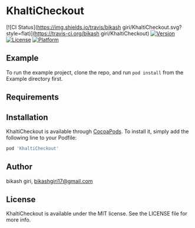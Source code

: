 # KhaltiCheckout

[![CI Status](https://img.shields.io/travis/bikash giri/KhaltiCheckout.svg?style=flat)](https://travis-ci.org/bikash giri/KhaltiCheckout)
[![Version](https://img.shields.io/cocoapods/v/KhaltiCheckout.svg?style=flat)](https://cocoapods.org/pods/KhaltiCheckout)
[![License](https://img.shields.io/cocoapods/l/KhaltiCheckout.svg?style=flat)](https://cocoapods.org/pods/KhaltiCheckout)
[![Platform](https://img.shields.io/cocoapods/p/KhaltiCheckout.svg?style=flat)](https://cocoapods.org/pods/KhaltiCheckout)

## Example

To run the example project, clone the repo, and run `pod install` from the Example directory first.

## Requirements

## Installation

KhaltiCheckout is available through [CocoaPods](https://cocoapods.org). To install
it, simply add the following line to your Podfile:

```ruby
pod 'KhaltiCheckout'
```

## Author

bikash giri, bikashgiri17@gmail.com

## License

KhaltiCheckout is available under the MIT license. See the LICENSE file for more info.

